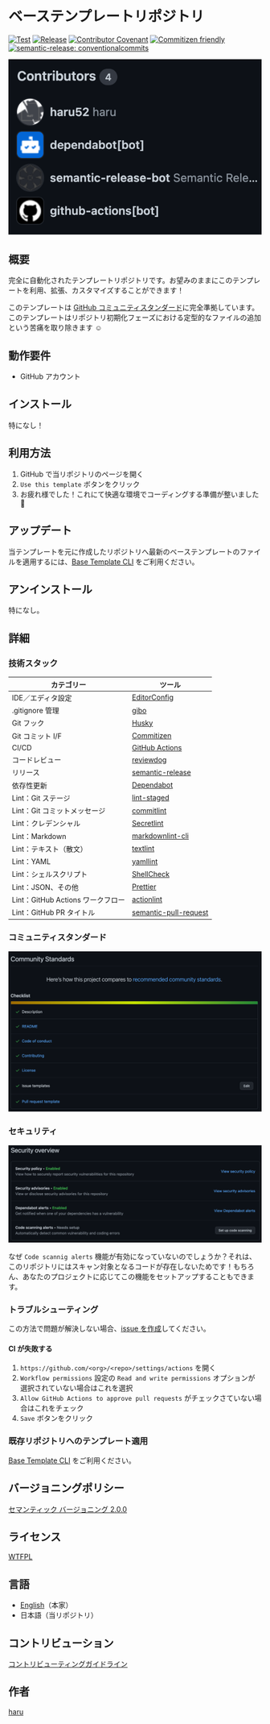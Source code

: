 # ベーステンプレートリポジトリ

[![Test](https://github.com/haru52/base_template_ja/actions/workflows/test.yml/badge.svg)](https://github.com/haru52/base_template_ja/actions/workflows/test.yml)
[![Release](https://github.com/haru52/base_template_ja/actions/workflows/release.yml/badge.svg)](https://github.com/haru52/base_template_ja/actions/workflows/release.yml)
[![Contributor Covenant](https://img.shields.io/badge/Contributor%20Covenant-2.0-4baaaa.svg)](CODE_OF_CONDUCT.md)
[![Commitizen friendly](https://img.shields.io/badge/commitizen-friendly-brightgreen.svg)](https://commitizen.github.io/cz-cli/)
[![semantic-release: conventionalcommits](https://img.shields.io/badge/semantic--release-conventionalcommits-e10079?logo=semantic-release)](https://github.com/semantic-release/semantic-release)

[![Contributors](images/contributors.png)](https://github.com/haru52/base_template_ja/graphs/contributors)

## 概要

完全に自動化されたテンプレートリポジトリです。お望みのままにこのテンプレートを利用、拡張、カスタマイズすることができます！

このテンプレートは [GitHub コミュニティスタンダード](https://github.com/haru52/base_template_ja/community)に完全準拠しています。このテンプレートはリポジトリ初期化フェーズにおける定型的なファイルの追加という苦痛を取り除きます ☺️

## 動作要件

- GitHub アカウント

## インストール

特になし！

## 利用方法

1. GitHub で当リポジトリのページを開く
2. `Use this template` ボタンをクリック
3. お疲れ様でした！これにて快適な環境でコーディングする準備が整いました 🎉

## アップデート

当テンプレートを元に作成したリポジトリへ最新のベーステンプレートのファイルを適用するには、[Base Template CLI][base-template-cli] をご利用ください。

## アンインストール

特になし。

## 詳細

### 技術スタック

|            カテゴリー             |                                        ツール                                         |
| --------------------------------- | ------------------------------------------------------------------------------------- |
| IDE／エディタ設定                 | [EditorConfig](https://editorconfig.org/)                                             |
| .gitignore 管理                   | [gibo](https://github.com/simonwhitaker/gibo#readme)                                  |
| Git フック                        | [Husky](https://typicode.github.io/husky)                                             |
| Git コミット I/F                  | [Commitizen](https://commitizen.github.io/cz-cli/)                                    |
| CI/CD                             | [GitHub Actions](https://github.com/features/actions)                                 |
| コードレビュー                    | [reviewdog](https://github.com/reviewdog/reviewdog#readme)                            |
| リリース                          | [semantic-release](https://semantic-release.gitbook.io/semantic-release/)             |
| 依存性更新                        | [Dependabot](https://docs.github.com/ja/code-security/dependabot)                     |
| Lint：Git ステージ                | [lint-staged](https://github.com/okonet/lint-staged#readme)                           |
| Lint：Git コミットメッセージ      | [commitlint](https://commitlint.js.org/)                                              |
| Lint：クレデンシャル              | [Secretlint](https://github.com/secretlint/secretlint#readme)                         |
| Lint：Markdown                    | [markdownlint-cli](https://github.com/igorshubovych/markdownlint-cli#readme)          |
| Lint：テキスト（散文）            | [textlint](https://textlint.github.io/)                                               |
| Lint：YAML                        | [yamllint](https://yamllint.readthedocs.io/)                                          |
| Lint：シェルスクリプト            | [ShellCheck](https://github.com/koalaman/shellcheck#readme)                           |
| Lint：JSON、その他                | [Prettier](https://prettier.io/)                                                      |
| Lint：GitHub Actions ワークフロー | [actionlint](https://github.com/rhysd/actionlint#readme)                              |
| Lint：GitHub PR タイトル          | [semantic-pull-request](https://github.com/marketplace/actions/semantic-pull-request) |

### コミュニティスタンダード

[![Community Standards](images/community_standards.png)](https://github.com/haru52/base_template_ja/community)

### セキュリティ

[![Security overview](images/security_overview.png)](https://github.com/haru52/base_template_ja/security)

なぜ `Code scannig alerts` 機能が有効になっていないのでしょうか？それは、このリポジトリにはスキャン対象となるコードが存在しないためです！もちろん、あなたのプロジェクトに応じてこの機能をセットアップすることもできます。

### トラブルシューティング

この方法で問題が解決しない場合、[issue を作成](https://github.com/haru52/base_template_ja/issues/new/choose)してください。

#### CI が失敗する

1. `https://github.com/<org>/<repo>/settings/actions` を開く
2. `Workflow permissions` 設定の `Read and write permissions` オプションが選択されていない場合はこれを選択
3. `Allow GitHub Actions to approve pull requests` がチェックさていない場合はこれをチェック
4. `Save` ボタンをクリック

### 既存リポジトリへのテンプレート適用

[Base Template CLI][base-template-cli] をご利用ください。

## バージョニングポリシー

[セマンティック バージョニング 2.0.0](https://semver.org/lang/ja/spec/v2.0.0.html)

## ライセンス

[WTFPL](LICENSE)

## 言語

- [English](https://github.com/haru52/base_template#readme)（本家）
- 日本語（当リポジトリ）

## コントリビューション

[コントリビューティングガイドライン](CONTRIBUTING.md)

## 作者

[haru](https://haru52.com/)

[base-template-cli]: https://github.com/haru52/base_template_cli#readme
